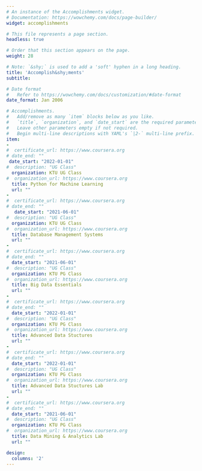 ```yaml
---
# An instance of the Accomplishments widget.
# Documentation: https://wowchemy.com/docs/page-builder/
widget: accomplishments

# This file represents a page section.
headless: true

# Order that this section appears on the page.
weight: 28

# Note: `&shy;` is used to add a 'soft' hyphen in a long heading.
title: 'Accomplish&shy;ments'
subtitle:

# Date format
#   Refer to https://wowchemy.com/docs/customization/#date-format
date_format: Jan 2006

# Accomplishments.
#   Add/remove as many `item` blocks below as you like.
#   `title`, `organization`, and `date_start` are the required parameters.
#   Leave other parameters empty if not required.
#   Begin multi-line descriptions with YAML's `|2-` multi-line prefix.
item:
-
#  certificate_url: https://www.coursera.org
# date_end: ""
 date_start: "2022-01-01"
#  description: "UG Class"
  organization: KTU UG Class
#  organization_url: https://www.coursera.org
  title: Python for Machine Learning
  url: ""
- 
#  certificate_url: https://www.coursera.org
# date_end: ""
   date_start: "2021-06-01"
#  description: "UG Class"
  organization: KTU UG Class
#  organization_url: https://www.coursera.org
  title: Database Management Systems
  url: ""
- 
#  certificate_url: https://www.coursera.org
# date_end: ""
  date_start: "2021-06-01"
#  description: "UG Class"
  organization: KTU PG Class
#  organization_url: https://www.coursera.org
  title: Big Data Essentials
  url: ""
- 
#  certificate_url: https://www.coursera.org
# date_end: ""
  date_start: "2022-01-01"
#  description: "UG Class"
  organization: KTU PG Class
#  organization_url: https://www.coursera.org
  title: Advanced Data Stuctures
  url: ""
- 
#  certificate_url: https://www.coursera.org
# date_end: ""
  date_start: "2022-01-01"
#  description: "UG Class"
  organization: KTU PG Class
#  organization_url: https://www.coursera.org
  title: Advanced Data Stuctures Lab
  url: ""
- 
#  certificate_url: https://www.coursera.org
# date_end: ""
  date_start: "2021-06-01"
#  description: "UG Class"
  organization: KTU PG Class
#  organization_url: https://www.coursera.org
  title: Data Mining & Analytics Lab
  url: ""

design:
  columns: '2' 
---
```

